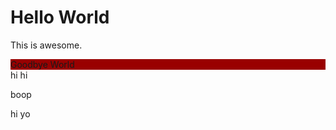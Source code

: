 # Hello World
This is awesome.

<div style="background-color: #990000;">Goodbye World</div>
hi
hi

boop

hi
yo
